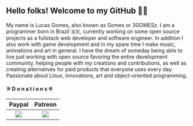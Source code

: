 ## Hello folks! Welcome to my GitHub 🙂👋 
My name is Lucas Gomes, also known as Gomes or 3GOMESz. I am a programmer born in Brazil 🇧🇷, currently working on some open source projects as a fullstack web developer and software engineer. In addition I also work with game development and in my spare time I make music, animations and art in general. I have the dream of someday being able to live just working with open source favoring the entire development community, helping people with my creations and contributions, as well as creating alternatives for paid products that everyone uses every day. Passionate about Linux, innovations, art and object-oriented programming.


<h4>⚞ D o n a t i o n s ⚟</h4>

Paypal | Patreon
:-------------------------:|:-------------------------:
<a href='https://www.paypal.com/cgi-bin/webscr?cmd=_s-xclick&hosted_button_id=YYLDN37Q7GUGE&source=url'><img width="20" height="20" src="https://cdn4.iconfinder.com/data/icons/logos-and-brands/512/250_Paypal_logo-512.png"></a>  |  <a href='https://patreon.com/3GOMESz'><img width="20" height="20" src="https://vignette.wikia.nocookie.net/logopedia/images/1/12/Patreon_icon.svg/revision/latest/top-crop/width/220/height/220?cb=20170227134906"></a>

